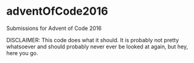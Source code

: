 # adventOfCode2016

Submissions for Advent of Code 2016

DISCLAIMER: This code does what it should. It is probably not pretty whatsoever and should probably never ever be looked at again, but hey, here you go. 
